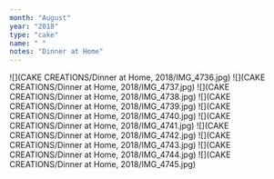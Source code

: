 ```yaml
---
month: "August"
year: "2018"
type: "cake"
name: " "
notes: "Dinner at Home"
---
```

![](CAKE CREATIONS/Dinner at Home, 2018/IMG_4736.jpg)
![](CAKE CREATIONS/Dinner at Home, 2018/IMG_4737.jpg)
![](CAKE CREATIONS/Dinner at Home, 2018/IMG_4738.jpg)
![](CAKE CREATIONS/Dinner at Home, 2018/IMG_4739.jpg)
![](CAKE CREATIONS/Dinner at Home, 2018/IMG_4740.jpg)
![](CAKE CREATIONS/Dinner at Home, 2018/IMG_4741.jpg)
![](CAKE CREATIONS/Dinner at Home, 2018/IMG_4742.jpg)
![](CAKE CREATIONS/Dinner at Home, 2018/IMG_4743.jpg)
![](CAKE CREATIONS/Dinner at Home, 2018/IMG_4744.jpg)
![](CAKE CREATIONS/Dinner at Home, 2018/IMG_4745.jpg)
